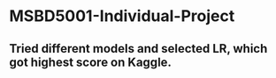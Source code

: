 # MSBD5001-Individual-Project
## Tried different models and selected LR, which got highest score on Kaggle.
